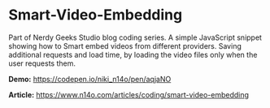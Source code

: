 # Smart-Video-Embedding
Part of Nerdy Geeks Studio blog coding series. A simple JavaScript snippet showing how to Smart embed videos from different providers. Saving additional requests and load time, by loading the video files only when the user requests them.

**Demo:** https://codepen.io/niki_n14o/pen/aqjaNO

**Article:** https://www.n14o.com/articles/coding/smart-video-embedding
